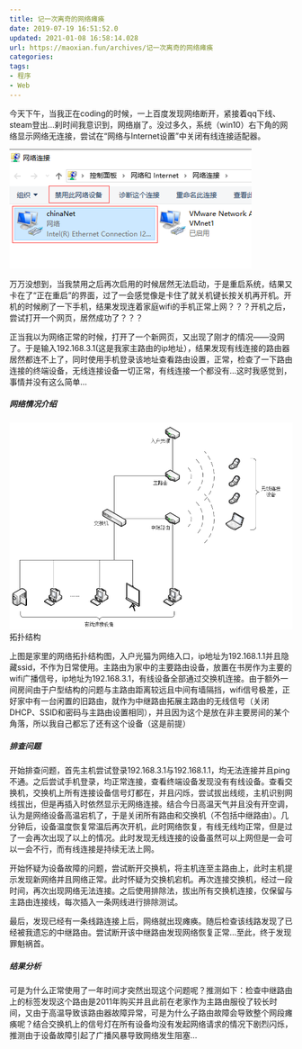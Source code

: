 ```yaml
---
title: 记一次离奇的网络瘫痪
date: 2019-07-19 16:51:52.0
updated: 2021-01-08 16:58:14.028
url: https://maoxian.fun/archives/记一次离奇的网络瘫痪
categories: 
tags: 
- 程序
- Web
---
```


今天下午，当我正在coding的时候，一上百度发现网络断开，紧接着qq下线、steam登出…刹时间我意识到，网络崩了。没过多久，系统（win10）右下角的网络显示网络无连接，尝试在“网络与Internet设置”中关闭有线连接适配器。

![img](记一次离奇的网络瘫痪/0bf5b4b02e59c95b0b37017eee894f00-ce4604-1610094903.png)

万万没想到，当我禁用之后再次启用的时候居然无法启动，于是重启系统，结果又卡在了“正在重启”的界面，过了一会感觉像是卡住了就关机键长按关机再开机。开机的时候刷了一下手机，结果发现连着家庭wifi的手机正常上网？？？开机之后，尝试打开一个网页，居然成功了？？？

正当我以为网络正常的时候，打开了一个新网页，又出现了刚才的情况——没网了。于是输入192.168.3.1(这是我家主路由的ip地址），结果发现有线连接的路由器居然都连不上了，同时使用手机登录该地址查看路由设置，正常，检查了一下路由连接的终端设备，无线连接设备一切正常，有线连接一个都没有…这时我感觉到，事情并没有这么简单…

##### 网络情况介绍

![img](记一次离奇的网络瘫痪/039c7638b4cb69ebe053494d43248011-ef9a80-1610094927.png)拓扑结构

上图是家里的网络拓扑结构图，入户光猫为网络入口，ip地址为192.168.1.1并且隐藏ssid，不作为日常使用。主路由为家中的主要路由设备，放置在书房作为主要的wifi广播信号，ip地址为192.168.3.1，有线设备全部通过交换机连接。由于额外一间房间由于户型结构的问题与主路由距离较远且中间有墙隔挡，wifi信号极差，正好家中有一台闲置的旧路由，就作为中继路由拓展主路由的无线信号（关闭DHCP、SSID和密码与主路由设置相同），并且因为这个是放在非主要房间的某个角落，所以我自己都忘了还有这个设备（这是前提）

##### 排查问题

开始排查问题，首先主机尝试登录192.168.3.1与192.168.1.1，均无法连接并且ping不通。之后尝试手机登录，均正常连接，查看终端设备发现没有有线设备。查看交换机，交换机上所有连接设备信号灯都在，并且闪烁，尝试拔出线缆，主机识别网线拔出，但是再插入时依然显示无网络连接。结合今日高温天气并且没有开空调，认为是网络设备高温宕机了，于是关闭所有路由和交换机（不包括中继路由）。几分钟后，设备温度恢复常温后再次开机，此时网络恢复，有线无线均正常，但是过了一会再次出现了以上的情况。此时发现无线连接的设备虽然可以上网但是一会可以一会不行，而有线连接是持续无法上网。

开始怀疑为设备故障的问题，尝试断开交换机，将主机连至主路由上，此时主机提示发现新网络并且网络正常。此时怀疑为交换机宕机。再次连接交换机，经过一段时间，再次出现网络无法连接。之后使用排除法，拔出所有交换机连接，仅保留与主路由连接线，每次插入一条网线进行排除测试。

最后，发现已经有一条线路连接上后，网络就出现瘫痪。随后检查该线路发现了已经被我遗忘的中继路由。尝试断开该中继路由发现网络恢复正常…至此，终于发现罪魁祸首。

##### 结果分析

可是为什么正常使用了一年时间才突然出现这个问题呢？推测如下：检查中继路由上的标签发现这个路由是2011年购买并且此前在老家作为主路由服役了较长时间，又由于高温导致该路由器故障异常，可是为什么子路由故障会导致整个网段瘫痪呢？结合交换机上的信号灯在所有设备均没有发起网络请求的情况下剧烈闪烁，推测由于设备故障引起了广播风暴导致网络发生阻塞…